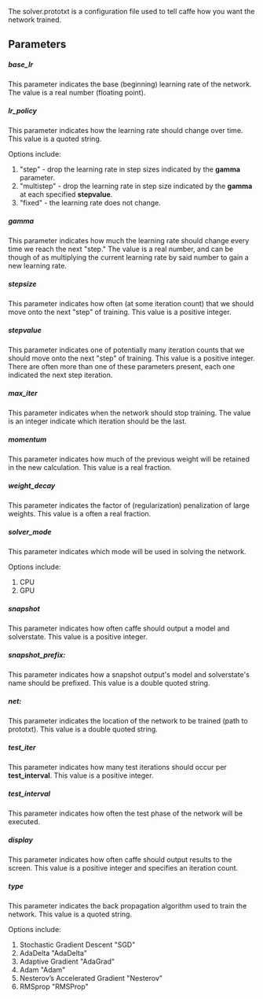 The solver.prototxt is a configuration file used to tell caffe how you want the network trained.

## Parameters

##### base_lr  

This parameter indicates the base (beginning) learning rate of the network. The value is a real number (floating point).

##### lr_policy

This parameter indicates how the learning rate should change over time. This value is a quoted string.

Options include:

1. "step" - drop the learning rate in step sizes indicated by the **gamma** parameter.
1. "multistep" - drop the learning rate in step size indicated by the **gamma** at each specified **stepvalue**.
1. "fixed" - the learning rate does not change.

##### gamma

This parameter indicates how much the learning rate should change every time we reach the next "step." The value is a real number, and can be though of as multiplying the current learning rate by said number to gain a new learning rate.

##### stepsize

This parameter indicates how often (at some iteration count) that we should move onto the next "step" of training. This value is a positive integer.

##### stepvalue

This parameter indicates one of potentially many iteration counts that we should move onto the next "step" of training. This value is a positive integer. There are often more than one of these parameters present, each one indicated the next step iteration.

##### max_iter

This parameter indicates when the network should stop training. The value is an integer indicate which iteration should be the last.

##### momentum

This parameter indicates how much of the previous weight will be retained in the new calculation. This value is a real fraction.

##### weight_decay

This parameter indicates the factor of (regularization) penalization of large weights. This value is a often a real fraction.

##### solver_mode

This parameter indicates which mode will be used in solving the network.

Options include:

1. CPU
1. GPU

##### snapshot

This parameter indicates how often caffe should output a model and solverstate. This value is a positive integer.

##### snapshot_prefix: 

This parameter indicates how a snapshot output's model and solverstate's name should be prefixed. This value is a double quoted string.

##### net: 

This parameter indicates the location of the network to be trained (path to prototxt). This value is a double quoted string.

##### test_iter

This parameter indicates how many test iterations should occur per **test_interval**. This value is a positive integer.

##### test_interval

This parameter indicates how often the test phase of the network will be executed.

##### display

This parameter indicates how often caffe should output results to the screen. This value is a positive integer and specifies an iteration count.

##### type

This parameter indicates the back propagation algorithm used to train the network. This value is a quoted string.

Options include:

1. Stochastic Gradient Descent "SGD"
1. AdaDelta "AdaDelta"
1. Adaptive Gradient "AdaGrad"
1. Adam "Adam"
1. Nesterov’s Accelerated Gradient "Nesterov"
1. RMSprop "RMSProp"